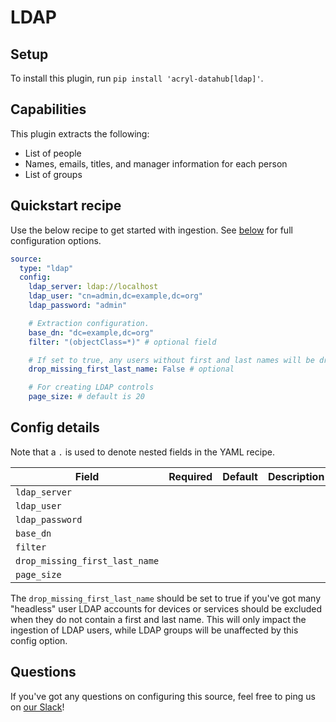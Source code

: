 # LDAP

## Setup

To install this plugin, run `pip install 'acryl-datahub[ldap]'`.

## Capabilities

This plugin extracts the following:

- List of people
- Names, emails, titles, and manager information for each person
- List of groups

## Quickstart recipe

Use the below recipe to get started with ingestion. See [below](#config-details) for full configuration options.

```yml
source:
  type: "ldap"
  config:
    ldap_server: ldap://localhost
    ldap_user: "cn=admin,dc=example,dc=org"
    ldap_password: "admin"

    # Extraction configuration.
    base_dn: "dc=example,dc=org"
    filter: "(objectClass=*)" # optional field

    # If set to true, any users without first and last names will be dropped.
    drop_missing_first_last_name: False # optional

    # For creating LDAP controls
    page_size: # default is 20
```

## Config details

Note that a `.` is used to denote nested fields in the YAML recipe.

| Field                          | Required | Default | Description |
| ------------------------------ | -------- | ------- | ----------- |
| `ldap_server`                  |          |         |             |
| `ldap_user`                    |          |         |             |
| `ldap_password`                |          |         |             |
| `base_dn`                      |          |         |             |
| `filter`                       |          |         |             |
| `drop_missing_first_last_name` |          |         |             |
| `page_size`                    |          |         |             |

The `drop_missing_first_last_name` should be set to true if you've got many "headless" user LDAP accounts
for devices or services should be excluded when they do not contain a first and last name. This will only
impact the ingestion of LDAP users, while LDAP groups will be unaffected by this config option.

## Questions

If you've got any questions on configuring this source, feel free to ping us on [our Slack](https://slack.datahubproject.io/)!
